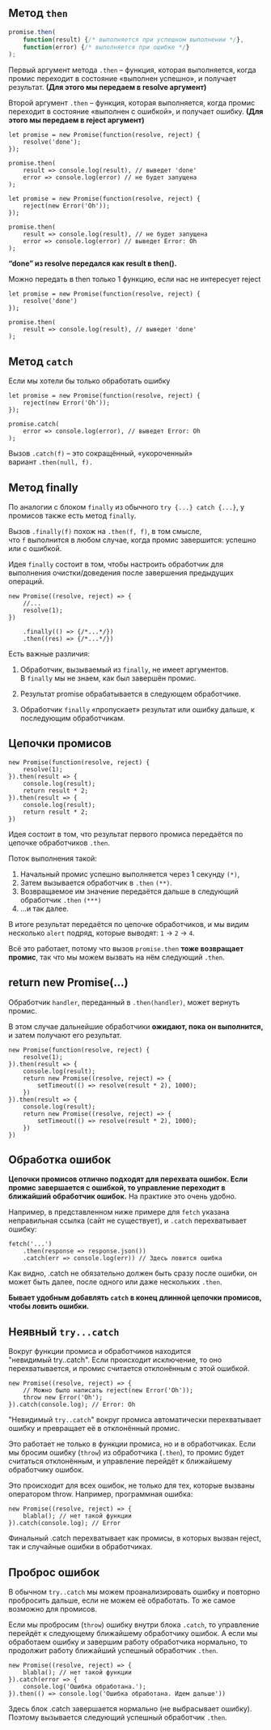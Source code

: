## Mетод `then`
```js
promise.then(
	function(result) {/* выполняется при успешном выполнении */},
	function(error) {/* выполняется при ошибке */}
);
```
Первый аргумент метода `.then` – функция, которая выполняется, когда промис переходит в состояние «выполнен успешно», и получает результат. **(Для этого мы передаем в resolve аргумент)**

Второй аргумент `.then` – функция, которая выполняется, когда промис переходит в состояние «выполнен с ошибкой», и получает ошибку. **(Для этого мы передаем в reject аргумент)**

```JS
let promise = new Promise(function(resolve, reject) {
	resolve('done');
});

promise.then(
	result => console.log(result), // выведет 'done'
	error => console.log(error) // не будет запущена
);
```

```JS
let promise = new Promise(function(resolve, reject) {
	reject(new Error('Oh'));
});

promise.then(
	result => console.log(result), // не будет запущена
	error => console.log(error) // выведет Error: Oh
);
```
__“done” из resolve передался как result в then().__

Можно передать в then только 1 функцию, если нас не интересует reject
```JS
let promise = new Promise(function(resolve, reject) {
	resolve('done')
});

promise.then(
	result => console.log(result), // выведет 'done'
);

```
## Mетод `catch`
Если мы хотели бы только обработать ошибку
```JS
let promise = new Promise(function(resolve, reject) {
	reject(new Error('Oh'));
});

promise.catch(
	error => console.log(error), // выведет Error: Oh
);
```

Вызов `.catch(f)` – это сокращённый, «укороченный» вариант `.then(null, f).`
## Метод finally
По аналогии с блоком `finally` из обычного `try {...} catch {...}`, у промисов также есть метод `finally`.

Вызов `.finally(f)` похож на `.then(f, f)`, в том смысле, что `f` выполнится в любом случае, когда промис завершится: успешно или с ошибкой.

Идея `finally` состоит в том, чтобы настроить обработчик для выполнения очистки/доведения после завершения предыдущих операций.

```JS
new Promise((resolve, reject) => {
	//...
	resolve(1);
})

	.finally(() => {/*...*/})
	.then((res) => {/*...*/})
```
Есть важные различия:

1. Обработчик, вызываемый из `finally`, не имеет аргументов. В `finally` мы не знаем, как был завершён промис.
   
2. Результат promise обрабатывается в следующем обработчике.
    
3. Обработчик `finally` «пропускает» результат или ошибку дальше, к последующим обработчикам.
## Цепочки промисов
```JS
new Promise(function(resolve, reject) {
	resolve(1);
}).then(result => {
	console.log(result);
	return result * 2;
}).then(result => {
	console.log(result);
	return result * 2;
})
```
Идея состоит в том, что результат первого промиса передаётся по цепочке обработчиков `.then`.

Поток выполнения такой:

1. Начальный промис успешно выполняется через 1 секунду `(*)`,
2. Затем вызывается обработчик в `.then` `(**)`.
3. Возвращаемое им значение передаётся дальше в следующий обработчик `.then` `(***)`
4. …и так далее.

В итоге результат передаётся по цепочке обработчиков, и мы видим несколько `alert` подряд, которые выводят: `1` → `2` → `4`.

Всё это работает, потому что вызов `promise.then` **тоже возвращает промис**, так что мы можем вызвать на нём следующий `.then`.

## return new Promise(…)
Обработчик `handler`, переданный в `.then(handler)`, может вернуть промис.

В этом случае дальнейшие обработчики __ожидают, пока он выполнится,__ и затем получают его результат.

```JS
new Promise(function(resolve, reject) {
	resolve(1);
}).then(result => {
	console.log(result);
	return new Promise((resolve, reject) => {
		setTimeout(() => resolve(result * 2), 1000);
	})
}).then(result => {
	console.log(result);
	return new Promise((resolve, reject) => {
		setTimeout(() => resolve(result * 2), 1000);
	})
})

```
## Обработка ошибок
**Цепочки промисов отлично подходят для перехвата ошибок. Если промис завершается с ошибкой, то управление переходит в ближайший обработчик ошибок.** На практике это очень удобно.

Например, в представленном ниже примере для `fetch` указана неправильная ссылка (сайт не существует), и `.catch` перехватывает ошибку:
```JS
fetch('...')
	.then(response => response.json())
	.catch(err => console.log(err)) // Здесь ловится ошибка 
```
Как видно, .catch не обязательно должен быть сразу после ошибки, он может быть далее, после одного или даже нескольких `.then`. 

__Бывает удобным добавлять `catch` в конец длинной цепочки промисов, чтобы ловить ошибки.__

## Неявный `try...catch`
Вокруг функции промиса и обработчиков находится "невидимый try..catch". Если происходит исключение, то оно перехватывается, и промис считается отклонённым с этой ошибкой.

```JS
new Promise((resolve, reject) => {
	// Можно было написать reject(new Error('Oh'));
	throw new Error('Oh');
}).catch(console.log); // Error: Oh
```

"Невидимый `try..catch`" вокруг промиса автоматически перехватывает ошибку и превращает её в отклонённый промис.

Это работает не только в функции промиса, но и в обработчиках. Если мы бросим ошибку (`throw`) из обработчика (`.then`), то промис будет считаться отклонённым, и управление перейдёт к ближайшему обработчику ошибок.

Это происходит для всех ошибок, не только для тех, которые вызваны оператором throw. Например, программная ошибка:
```JS
new Promise((resolve, reject) => {
	blabla(); // нет такой функции
}).catch(console.log); // Error
```
Финальный .catch перехватывает как промисы, в которых вызван reject, так и случайные ошибки в обработчиках.

## Проброс ошибок
В обычном `try..catch` мы можем проанализировать ошибку и повторно пробросить дальше, если не можем её обработать. То же самое возможно для промисов.

Если мы пробросим (`throw`) ошибку внутри блока `.catch`, то управление перейдёт к следующему ближайшему обработчику ошибок. А если мы обработаем ошибку и завершим работу обработчика нормально, то продолжит работу ближайший успешный обработчик `.then`.

```JS
new Promise((resolve, reject) => {
	blabla(); // нет такой функции
}).catch(error => {
	console.log('Ошибка обработана.');
}).then(() => console.log('Ошибка обработана. Идем дальше'))
```
Здесь блок .catch завершается нормально (не выбрасывает ошибку). Поэтому вызывается следующий успешный обработчик `.then`.